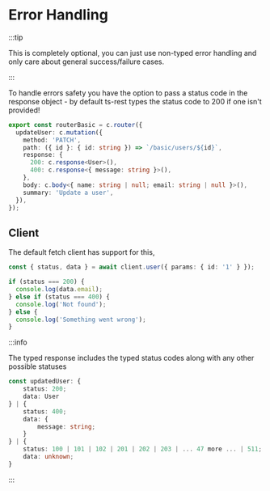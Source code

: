 # Error Handling

:::tip

This is completely optional, you can just use non-typed error handling and only care about general success/failure cases.

:::

To handle errors safety you have the option to pass a status code in the response object - by default ts-rest types the status code to 200 if one isn't provided!

```typescript
export const routerBasic = c.router({
  updateUser: c.mutation({
    method: 'PATCH',
    path: ({ id }: { id: string }) => `/basic/users/${id}`,
    response: {
      200: c.response<User>(),
      400: c.response<{ message: string }>(),
    },
    body: c.body<{ name: string | null; email: string | null }>(),
    summary: 'Update a user',
  }),
});
```

## Client

The default fetch client has support for this,

```typescript
const { status, data } = await client.user({ params: { id: '1' } });

if (status === 200) {
  console.log(data.email);
} else if (status === 400) {
  console.log('Not found');
} else {
  console.log('Something went wrong');
}
```

:::info

The typed response includes the typed status codes along with any other possible statuses

```typescript
const updatedUser: {
    status: 200;
    data: User
} | {
    status: 400;
    data: {
        message: string;
    }
} | {
    status: 100 | 101 | 102 | 201 | 202 | 203 | ... 47 more ... | 511;
    data: unknown;
}
```

:::
